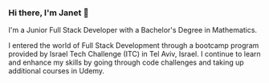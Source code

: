 ### Hi there, I'm Janet 👋

I'm a Junior Full Stack Developer with a Bachelor's Degree in Mathematics.

I entered the world of Full Stack Development through a bootcamp program provided by Israel Tech Challenge (ITC) in Tel Aviv, Israel. I continue to learn and enhance my skills by going through code challenges and taking up additional courses in Udemy.

<!--
**janetranada/janetranada** is a ✨ _special_ ✨ repository because its `README.md` (this file) appears on your GitHub profile.

Here are some ideas to get you started:

- 🔭 I’m currently working on ...
- 🌱 I’m currently learning ...
- 👯 I’m looking to collaborate on ...
- 🤔 I’m looking for help with ...
- 💬 Ask me about ...
- 📫 How to reach me: ...
- 😄 Pronouns: ...
- ⚡ Fun fact: ...
-->
